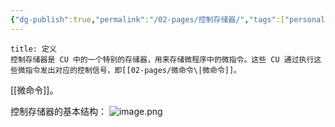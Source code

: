 ```yaml
---
{"dg-publish":true,"permalink":"/02-pages/控制存储器/","tags":["personal/blog","计算机组成原理/CPU"]}
---
```


```ad-info
title: 定义
控制存储器是 CU 中的一个特别的存储器，用来存储微程序中的微指令。这些 CU 通过执行这些微指令发出对应的控制信号，即[[02-pages/微命令\|微命令]]。
```
[[微命令]]。

控制存储器的基本结构：
![image.png](https://yelanyanyu-img-bed.oss-cn-hangzhou.aliyuncs.com/img/blog/2024/11/20241126222437.png)
